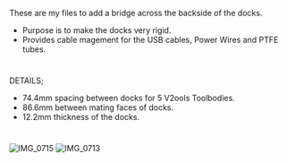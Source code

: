 These are my files to add a bridge across the backside of the docks. 
* Purpose is to make the docks very rigid.
* Provides cable magement for the USB cables, Power Wires and PTFE tubes.
#
DETAILS;
* 74.4mm spacing between docks for 5 V2ools Toolbodies.
* 86.6mm between mating faces of docks.
* 12.2mm thickness of the docks.
#
![IMG_0715](https://github.com/user-attachments/assets/416259f1-91bc-4036-86aa-7ba3453e937f)
![IMG_0713](https://github.com/user-attachments/assets/92468f81-3e80-41f7-8e7e-55a0418df5d4)
